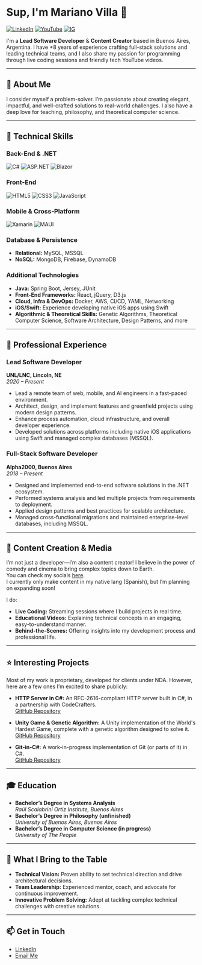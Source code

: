 # Sup, I'm Mariano Villa 👋

[![LinkedIn](https://img.shields.io/badge/LinkedIn-0077B5?style=for-the-badge&logo=linkedin&logoColor=white)](https://www.linkedin.com/in/mariano-luis-villa/?locale=en_US)
[![YouTube](https://img.shields.io/badge/YouTube-FF0000?style=for-the-badge&logo=YouTube&logoColor=white)](https://www.youTube.com/@DotDager)
[![IG](https://img.shields.io/badge/IG-E4405F?style=for-the-badge&logo=instagram&logoColor=white)](https://www.instagram.com/dager.32/)

I'm a **Lead Software Developer** & **Content Creator** based in Buenos Aires, Argentina.
I have +8 years of experience crafting full-stack solutions and leading technical teams, and I also share my passion for programming through live coding sessions and friendly tech YouTube videos.

---

## 🚀 About Me

I consider myself a problem-solver. I’m passionate about creating elegant, impactful, and well-crafted solutions to real-world challenges. 
I also have a deep love for teaching, philosophy, and theoretical computer science.

---

## 🔧 Technical Skills

### **Back-End & .NET**
![C#](https://img.shields.io/badge/C%23-239120?style=flat&logo=csharp&logoColor=white)
![ASP.NET](https://img.shields.io/badge/ASP.NET-512BD4?style=flat&logo=.net&logoColor=white)
![Blazor](https://img.shields.io/badge/Blazor-512BD4?style=flat)
  
### **Front-End**
![HTML5](https://img.shields.io/badge/HTML5-E34F26?style=flat&logo=html5&logoColor=white)
![CSS3](https://img.shields.io/badge/CSS3-1572B6?style=flat&logo=css3)
![JavaScript](https://img.shields.io/badge/JavaScript-F7DF1E?style=flat&logo=javascript&logoColor=black)
  
### **Mobile & Cross-Platform**
![Xamarin](https://img.shields.io/badge/Xamarin-3498DB?style=flat)
![MAUI](https://img.shields.io/badge/.NET_MAUI-512BD4?style=flat)

### **Database & Persistence**

- **Relational:** MySQL, MSSQL
- **NoSQL:** MongoDB, Firebase, DynamoDB

### **Additional Technologies**
- **Java:** Spring Boot, Jersey, JUnit
- **Front-End Frameworks:** React, jQuery, D3.js
- **Cloud, Infra & DevOps:** Docker, AWS, CI/CD, YAML, Networking
- **iOS/Swift:** Experience developing native iOS apps using Swift
- **Algorithmic & Theoretical Skills:** Genetic Algorithms, Theoretical Computer Science, Software Architecture, Design Patterns, and more

---

## 💼 Professional Experience

### **Lead Software Developer**  
**UNL/LNC, Lincoln, NE**  
*2020 – Present*  
- Lead a remote team of web, mobile, and AI engineers in a fast-paced environment.
- Architect, design, and implement features and greenfield projects using modern design patterns.
- Enhance process automation, cloud infrastructure, and overall developer experience.
- Developed solutions across platforms including native iOS applications using Swift and managed complex databases (MSSQL).

### **Full-Stack Software Developer**  
**Alpha2000, Buenos Aires**  
*2018 – Present*  
- Designed and implemented end-to-end software solutions in the .NET ecosystem.
- Performed systems analysis and led multiple projects from requirements to deployment.
- Applied design patterns and best practices for scalable architecture.
- Managed cross-functional migrations and maintained enterprise-level databases, including MSSQL.

---

## 🎥 Content Creation & Media

I’m not just a developer—I’m also a content creator! I believe in the power of comedy and cinema to bring complex topics down to Earth.  
You can check my socials [here](https://beacons.ai/dotdager/mediakit).  
I currently only make content in my native lang (Spanish), but I’m planning on expanding soon!

I do:
- **Live Coding:** Streaming sessions where I build projects in real time.
- **Educational Videos:** Explaining technical concepts in an engaging, easy-to-understand manner.
- **Behind-the-Scenes:** Offering insights into my development process and professional life.

---

## ⭐ Interesting Projects

Most of my work is proprietary, developed for clients under NDA. However, here are a few ones I’m excited to share publicly:

- **HTTP Server in C#:** An RFC-2616-compliant HTTP server built in C#, in a partnership with CodeCrafters.  
  [GitHub Repository](https://github.com/MarianoVilla/HTTP-Server)
  
- **Unity Game & Genetic Algorithm:** A Unity implementation of the World's Hardest Game, complete with a genetic algorithm designed to solve it.  
  [GitHub Repository](https://github.com/MarianoVilla/WorldHardestGame-vs-AI)
  
- **Git-in-C#:** A work-in-progress implementation of Git (or parts of it) in C#.  
  [GitHub Repository](https://github.com/MarianoVilla/Git-In-CSharp)

---

## 🎓 Education

- **Bachelor’s Degree in Systems Analysis**  
  *Raúl Scalabrini Ortiz Institute, Buenos Aires*  
- **Bachelor’s Degree in Philosophy (unfinished)**  
  *University of Buenos Aires, Buenos Aires*  
- **Bachelor’s Degree in Computer Science (in progress)**  
  *University of The People*

---

## 🎯 What I Bring to the Table

- **Technical Vision:** Proven ability to set technical direction and drive architectural decisions.
- **Team Leadership:** Experienced mentor, coach, and advocate for continuous improvement.
- **Innovative Problem Solving:** Adept at tackling complex technical challenges with creative solutions.

---

## 📫 Get in Touch

- [LinkedIn](https://www.linkedin.com/in/mariano-luis-villa/?locale=en_US)
- [Email Me](mailto:marianoluisvilla@gmail.com)
